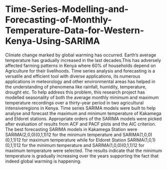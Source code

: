 # Time-Series-Modelling-and-Forecasting-of-Monthly-Temperature-Data-for-Western-Kenya-Using-SARIMA
Climate change marked by global warming has occurred. Earth’s average temperature has gradually increased in the last decades.This has adversely affected farming patterns in Kenya where 60% of households depend on Agriculture for their livelihoods. Time series analysis and forecasting is a versatile and efficient tool with diverse applications, its numerous applications in meteorology and other environmental areas has helped in the understanding of phenomena like rainfall, humidity, temperature, drought etc. To help address this problem, this research project has modelled seasonality of both the average monthly minimum and maximum temperature recordings over a thirty-year period in two agricultural intensiveregions in Kenya. Time series SARIMA models were built to help analyse and forecast the maximum and minimum temperature of Kakamega and Eldoret stations. Appropriate orders of the SARIMA models were picked after evaluation of results from ACF and PACF plots and the AIC criterion. The best forecasting SARIMA models in Kakamega Station were SARIMA(2,0,0)(0,1,1)12 for the minimum temperature and SARIMA(1,0,0)(0,1,1)12 for maximum temperature while for Eldoret Station SARIMA(1,0,1)(0,1,1)12 for the minimum temperature and SARIMA(1,0,0)(0,1,1)12 for maximum temperature were selected. The results indicate that the minimum temperature is gradually increasing over the years supporting the fact that indeed global warming is happening.
